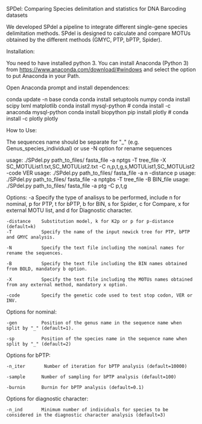 SPDel: Comparing Species delimitation and statistics for DNA Barcoding datasets

We developed SPdel a pipeline to integrate different single-gene species delimitation methods. SPdel is designed to calculate and compare MOTUs obtained by the different methods (GMYC, PTP, bPTP, Spider).

Installation:

You need to have installed python 3. You can install Anaconda (Python 3) from https://www.anaconda.com/download/#windows and select the option to put Anaconda in your Path.

Open Anaconda prompt and install dependences:
 
conda update -n base conda
conda install setuptools numpy
conda install scipy lxml matplotlib
conda install mysql-python # conda install -c anaconda mysql-python
conda install biopython
pip install plotly # conda install -c plotly plotly

How to Use:

The sequences name should be separate for "_" (e.g. Genus_species_individual) or use -N option for rename sequences

usage: ./SPdel.py path_to_files/ fasta_file -a nptgs -T tree_file -X SC_MOTUList1.txt,SC_MOTUList2.txt -C n,p,t,g,s,MOTUList1,SC_MOTUList2 -code VER
usage: ./SPdel.py path_to_files/ fasta_file -a n -distance p
usage: ./SPdel.py path_to_files/ fasta_file -a nptgbs -T tree_file -B BIN_file
usage: ./SPdel.py path_to_files/ fasta_file -a ptg -C p,t,g

Options:
    -a           Specify the type of analisys to be performed, include n for nominal, p for PTP, t for bPTP, b for BIN, s for Spider, c for Compare, x for external MOTU list, and d for Diagnostic character.

    -distance    Substitution model, k for K2p or p for p-distance (default=k)
    -T           Specify the name of the input newick tree for PTP, bPTP and GMYC analysis.

    -N           Specify the text file including the nominal names for rename the sequences.

    -B           Specify the text file including the BIN names obtained from BOLD, mandatory b option.

    -X           Specify the text file including the MOTUs names obtained from any external method, mandatory x option.

    -code        Specify the genetic code used to test stop codon, VER or INV.

Options for nominal:

    -gen         Position of the genus name in the sequence name when split by "_" (default=1).

    -sp          Position of the species name in the sequence name when split by "_" (default=2)

Options for bPTP:

    -n_iter       Number of iteration for bPTP analysis (default=10000)

    -sample      Number of sampling for bPTP analysis (default=100)

    -burnin      Burnin for bPTP analysis (default=0.1)

Options for diagnostic character:

    -n_ind       Minimum number of individuals for species to be considered in the diagnostic character analysis (default=3)

